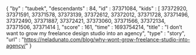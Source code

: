 {
  "by" : "taubek",
  "descendants" : 84,
  "id" : 37371084,
  "kids" : [ 37372920, 37371591, 37371578, 37373139, 37372612, 37372012, 37371728, 37371496, 37372490, 37371887, 37372421, 37373060, 37371566, 37372134, 37371506, 37371414 ],
  "score" : 161,
  "time" : 1693754214,
  "title" : "I don’t want to grow my freelance design studio into an agency",
  "type" : "story",
  "url" : "https://neladunato.com/blog/why-wont-grow-freelance-studio-into-agency/"
}
